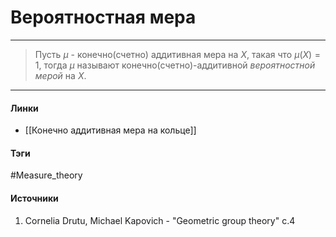 # Вероятностная мера
***
>Пусть $\mu$ - конечно(счетно) аддитивная мера на $X$, такая что $\mu(X)=1$, тогда $\mu$ называют конечно(счетно)-аддитивной *вероятностной мерой* на $X$.
***
#### Линки
- [[Конечно аддитивная мера на кольце]]
#### Тэги
 #Measure_theory 
#### Источники
1. Cornelia Drutu, Michael Kapovich - "Geometric group theory" c.4